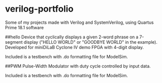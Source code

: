 # verilog-portfolio
 Some of my projects made with Verilog and SystemVerilog, using Quartus Prime 18.1 software
 
 ##hello
 Device that cyclically displays a given 2-word phrase on a 7-segment display ("HELLO WORLD" or "GOODBYE WORLD" in the example). Developed for miniDiLaB Cyclone IV demo FPGA with 4-digit display.
 
 Included is a testbench with .do formatting file for ModelSim.
 
 ##PWM
 Pulse-Width Modulator with duty cycle controlled by input data.

 Included is a testbench with .do formatting file for ModelSim.
